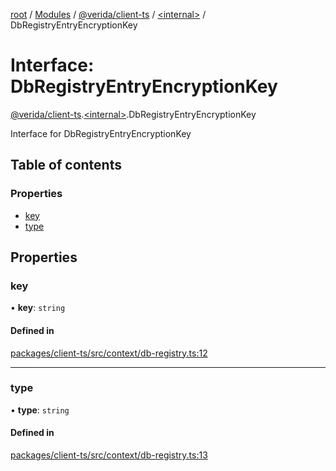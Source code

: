 [root](../README.md) / [Modules](../modules.md) / [@verida/client-ts](../modules/verida_client_ts.md) / [<internal\>](../modules/verida_client_ts._internal_.md) / DbRegistryEntryEncryptionKey

# Interface: DbRegistryEntryEncryptionKey

[@verida/client-ts](../modules/verida_client_ts.md).[<internal\>](../modules/verida_client_ts._internal_.md).DbRegistryEntryEncryptionKey

Interface for DbRegistryEntryEncryptionKey

## Table of contents

### Properties

- [key](verida_client_ts._internal_.DbRegistryEntryEncryptionKey.md#key)
- [type](verida_client_ts._internal_.DbRegistryEntryEncryptionKey.md#type)

## Properties

### key

• **key**: `string`

#### Defined in

[packages/client-ts/src/context/db-registry.ts:12](https://github.com/verida/verida-js/blob/039856c/packages/client-ts/src/context/db-registry.ts#L12)

___

### type

• **type**: `string`

#### Defined in

[packages/client-ts/src/context/db-registry.ts:13](https://github.com/verida/verida-js/blob/039856c/packages/client-ts/src/context/db-registry.ts#L13)
